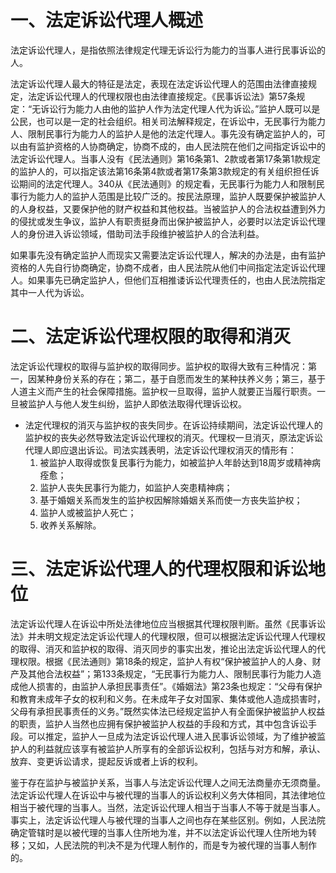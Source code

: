 # 一、法定诉讼代理人概述
法定诉讼代理人，是指依照法律规定代理无诉讼行为能力的当事人进行民事诉讼的人。

法定诉讼代理人最大的特征是法定，表现在法定诉讼代理人的范围由法律直接规定，法定诉讼代理人的代理权限也由法律直接规定。《民事诉讼法》第57条规定：“无诉讼行为能力人由他的监护人作为法定代理人代为诉讼。”监护人既可以是公民，也可以是一定的社会组织。相关司法解释规定，在诉讼中，无民事行为能力人、限制民事行为能力人的监护人是他的法定代理人。事先没有确定监护人的，可以由有监护资格的人协商确定，协商不成的，由人民法院在他们之间指定诉讼中的法定诉讼代理人。当事人没有《民法通则》第16条第1、2款或者第17条第1款规定的监护人的，可以指定该法第16条第4款或者第17条第3款规定的有关组织担任诉讼期间的法定代理人。340从《民法通则》的规定看，无民事行为能力人和限制民事行为能力人的监护人范围是比较广泛的。按民法原理，监护人既要保护被监护人的人身权益，又要保护他的财产权益和其他权益。当被监护人的合法权益遭到外力的侵扰或发生争议，监护人有职责挺身而出保护被监护人，必要时以法定诉讼代理人的身份进入诉讼领域，借助司法手段维护被监护人的合法利益。

如果事先没有确定监护人而现实又需要法定诉讼代理人，解决的办法是，由有监护资格的人先自行协商确定，协商不成者，由人民法院从他们中间指定法定诉讼代理人。如果事先已确定监护人，但他们互相推诿诉讼代理责任的，也由人民法院指定其中一人代为诉讼。
# 二、法定诉讼代理权限的取得和消灭
法定诉讼代理权的取得与监护权的取得同步。监护权的取得大致有三种情况：第一，因某种身份关系的存在；第二，基于自愿而发生的某种扶养义务；第三，基于人道主义而产生的社会保障措施。监护权一旦取得，监护人就要正当履行职责。一旦被监护人与他人发生纠纷，监护人即依法取得代理诉讼权。

- 法定代理权的消灭与监护权的丧失同步。在诉讼持续期间，法定诉讼代理人的监护权的丧失必然导致法定诉讼代理权的消灭。代理权一旦消灭，原法定诉讼代理人即应退出诉讼。司法实践表明，法定诉讼代理权消灭的情形有：
	1. 被监护人取得或恢复民事行为能力，如被监护人年龄达到18周岁或精神病痊愈；
	2. 监护人丧失民事行为能力，如监护人突患精神病；
	3. 基于婚姻关系而发生的监护权因解除婚姻关系而使一方丧失监护权；
	4. 监护人或被监护人死亡；
	5. 收养关系解除。
# 三、法定诉讼代理人的代理权限和诉讼地位
法定诉讼代理人在诉讼中所处法律地位应当根据其代理权限判断。虽然《民事诉讼法》并未明文规定法定诉讼代理人的代理权限，但可以根据法定诉讼代理人代理权的取得、消灭和监护权的取得、消灭同步的事实出发，推论出法定诉讼代理人的代理权限。根据《民法通则》第18条的规定，监护人有权“保护被监护人的人身、财产及其他合法权益”；第133条规定，“无民事行为能力人、限制民事行为能力人造成他人损害的，由监护人承担民事责任”。《婚姻法》第23条也规定：“父母有保护和教育未成年子女的权利和义务。在未成年子女对国家、集体或他人造成损害时，父母有承担民事责任的义务。”既然实体法已经规定监护人有全面保护被监护人权益的职责，监护人当然也应拥有保护被监护人权益的手段和方式，其中包含诉讼手段。可以推定，监护人一旦成为法定诉讼代理人进入民事诉讼领域，为了维护被监护人的利益就应该享有被监护人所享有的全部诉讼权利，包括与对方和解，承认、放弃、变更诉讼请求，提起反诉或者上诉的权利。

鉴于存在监护与被监护关系，当事人与法定诉讼代理人之间无法商量亦无须商量。法定诉讼代理人在诉讼中与被代理的当事人的诉讼权利义务大体相同，其法律地位相当于被代理的当事人。当然，法定诉讼代理人相当于当事人不等于就是当事人。事实上，法定诉讼代理人与被代理的当事人之间也存在某些区别。例如，人民法院确定管辖时是以被代理的当事人住所地为准，并不以法定诉讼代理人住所地为转移；又如，人民法院的判决不是为代理人制作的，而是专为被代理的当事人制作的。